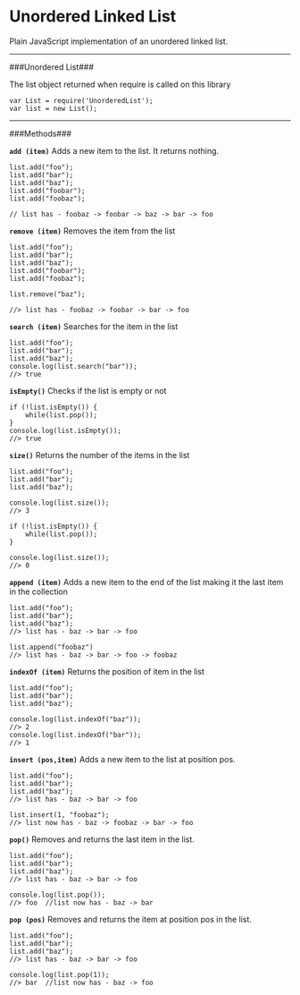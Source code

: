 Unordered Linked List
=====================

Plain JavaScript implementation of an unordered linked list.

------------

###Unordered List###

The list object returned when require is called on this library

	var List = require('UnorderedList');
	var list = new List();

------------

###Methods###

**`add (item)`**
Adds a new item to the list. It returns nothing.

	list.add("foo");
	list.add("bar");
	list.add("baz");
	list.add("foobar");
	list.add("foobaz");

	// list has - foobaz -> foobar -> baz -> bar -> foo

**`remove (item)`**
Removes the item from the list

	list.add("foo");
	list.add("bar");
	list.add("baz");
	list.add("foobar");
	list.add("foobaz");

	list.remove("baz");

	//> list has - foobaz -> foobar -> bar -> foo


**`search (item)`**
Searches for the item in the list

	list.add("foo");
	list.add("bar");
	list.add("baz");
	console.log(list.search("bar"));
	//> true


**`isEmpty()`**
Checks if the list is empty or not

	if (!list.isEmpty()) {
		while(list.pop());
	}
	console.log(list.isEmpty());
	//> true


**`size()`**
Returns the number of the items in the list

	list.add("foo");
	list.add("bar");
	list.add("baz");

	console.log(list.size());
	//> 3

	if (!list.isEmpty()) {
		while(list.pop());
	}

	console.log(list.size());
	//> 0


**`append (item)`**
Adds a new item to the end of the list making it the last item in the collection

	list.add("foo");
	list.add("bar");
	list.add("baz");
	//> list has - baz -> bar -> foo

	list.append("foobaz")
	//> list has - baz -> bar -> foo -> foobaz


**`indexOf (item)`**
Returns the position of item in the list

	list.add("foo");
	list.add("bar");
	list.add("baz");

	console.log(list.indexOf("baz"));
	//> 2
	console.log(list.indexOf("bar"));
	//> 1


**`insert (pos,item)`**
Adds a new item to the list at position pos.

	list.add("foo");
	list.add("bar");
	list.add("baz");
	//> list has - baz -> bar -> foo

	list.insert(1, "foobaz");
	//> list now has - baz -> foobaz -> bar -> foo


**`pop()`**
Removes and returns the last item in the list.

	list.add("foo");
	list.add("bar");
	list.add("baz");
	//> list has - baz -> bar -> foo

	console.log(list.pop());
	//> foo  //list now has - baz -> bar


**`pop (pos)`**
Removes and returns the item at position pos in the list.

	list.add("foo");
	list.add("bar");
	list.add("baz");
	//> list has - baz -> bar -> foo

	console.log(list.pop(1));
	//> bar  //list now has - baz -> foo

